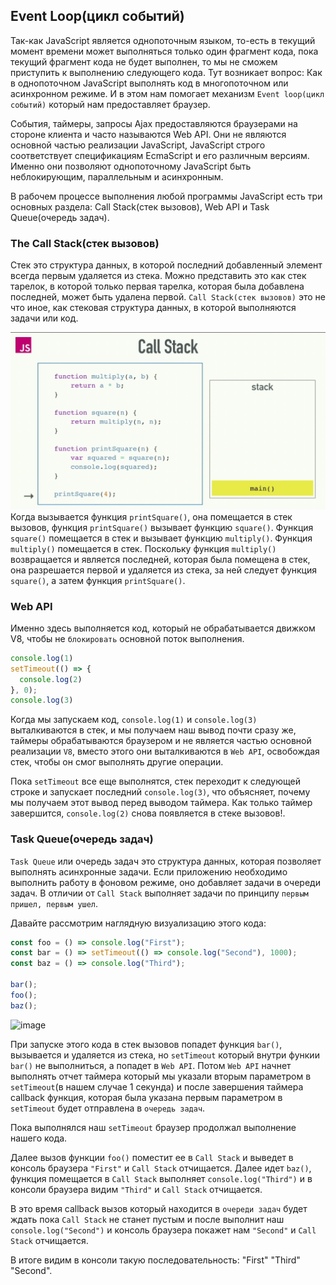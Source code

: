 ## Event Loop(цикл событий)

Так-как JavaScript является однопоточным языком, то-есть в текущий момент времени может выполняться только один фрагмент кода, пока текущий фрагмент кода не будет выполнен, то мы не сможем приступить к выполнению следующего кода. Тут возникает вопрос: Как в однопоточном JavaScript выполнять код в многопоточном или асинхронном режиме. И в этом нам помогает механизм `Event loop(цикл событий)` который нам предоставляет браузер.

События, таймеры, запросы Ajax предоставляются браузерами на стороне клиента и часто называются Web API. Они не являются основной частью реализации JavaScript, JavaScript строго соответствует спецификациям EcmaScript и его различным версиям.
Именно они позволяют однопоточному JavaScript быть неблокирующим, параллельным и асинхронным.

В рабочем процессе выполнения любой программы JavaScript есть три основных раздела: Call Stack(стек вызовов), Web API и Task Queue(очередь задач).

### The Call Stack(стек вызовов)

Стек это структура данных, в которой последний добавленный элемент всегда первым удаляется из стека. Можно представить это как стек тарелок, в которой только первая тарелка, которая была добавлена последней, может быть удалена первой.
`Call Stack(стек вызовов)` это не что иное, как стековая структура данных, в которой выполняются задачи или код.

![Image alt](./assets/stack.gif)
Когда вызывается функция `printSquare()`, она помещается в стек вызовов, функция `printSquare()` вызывает функцию `square()`. Функция `square()` помещается в стек и вызывает функцию `multiply()`. Функция `multiply()` помещается в стек. Поскольку функция `multiply()` возвращается и является последней, которая была помещена в стек, она разрешается первой и удаляется из стека, за ней следует функция `square()`, а затем функция `printSquare()`.

### Web API

Именно здесь выполняется код, который не обрабатывается движком V8, чтобы не `блокировать` основной поток выполнения.

```JavaScript
console.log(1)
setTimeout(() => {
  console.log(2)
}, 0);
console.log(3)
```

Когда мы запускаем код, `console.log(1)` и `console.log(3)` выталкиваются в стек, и мы получаем наш вывод почти сразу же, таймеры обрабатываются браузером и не является частью основной реализации `V8`, вместо этого они выталкиваются в `Web API`, освобождая стек, чтобы он смог выполнять другие операции.

Пока `setTimeout` все еще выполнятся, стек переходит к следующей строке и запускает последний `console.log(3)`, что объясняет, почему мы получаем этот вывод перед выводом таймера. Как только таймер завершится, `console.log(2)` снова появляется в стеке вызовов!.

### Task Queue(очередь задач)

`Task Queue` или очередь задач это структура данных, которая позволяет выполнять асинхронные задачи. Если приложению необходимо выполнить работу в фоновом режиме, оно добавляет задачи в очереди задач. В отличии от `Call Stack` выполняет задачи по принципу `первым пришел, первым ушел`.

Давайте рассмотрим наглядную визуализацию этого кода:

```JavaScript
const foo = () => console.log("First");
const bar = () => setTimeout(() => console.log("Second"), 1000);
const baz = () => console.log("Third");

bar();
foo();
baz();
```

![image](https://res.cloudinary.com/practicaldev/image/fetch/s--BLtCLQcd--/c_limit%2Cf_auto%2Cfl_progressive%2Cq_66%2Cw_880/https://devtolydiahallie.s3-us-west-1.amazonaws.com/gif14.1.gif)

При запуске этого кода в стек вызовов попадет функция `bar()`, вызывается и удаляется из стека, но `setTimeout` который внутри функии `bar()` не выполниться, а попадет в `Web API`. Потом `Web API` начнет выполнять отчет таймера который мы указали вторым параметром в `setTimeout`(в нашем случае 1 секунда) и после завершения таймера callback функция, которая была указана первым параметром в `setTimeout` будет отправлена в `очередь задач`.

Пока выполнялся наш `setTimeout` браузер продолжал выполнение нашего кода.

Далее вызов функции `foo()` поместит ее в `Call Stack` и выведет в консоль браузера `"First"` и `Call Stack` отчищается. Далее идет `baz()`, функция помещается в `Call Stack` выполняет `console.log("Third")` и в консоли браузера видим `"Third"` и `Call Stack` отчищается.

В это время callback вызов который находится в `очереди задач` будет ждать пока `Call Stack` не станет пустым и после выполнит наш `console.log("Second")` и консоль браузера покажет нам `"Second"` и `Call Stack` отчищается.

В итоге видим в консоли такую последовательность: "First" "Third" "Second".
